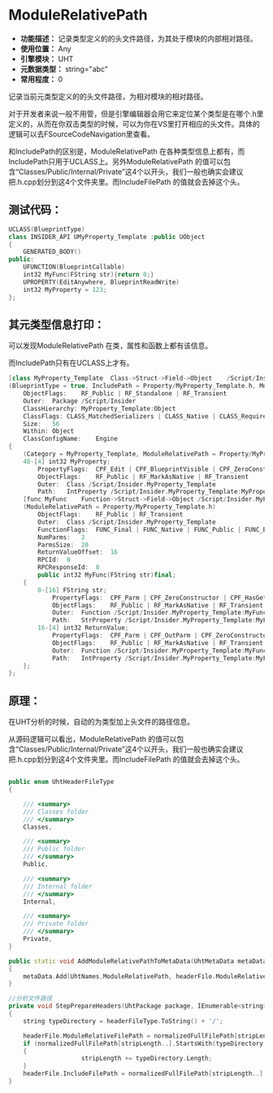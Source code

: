 ﻿# ModuleRelativePath

- **功能描述：** 记录类型定义的的头文件路径，为其处于模块的内部相对路径。
- **使用位置：** Any
- **引擎模块：** UHT
- **元数据类型：** string="abc"
- **常用程度：** 0

记录当前元类型定义的的头文件路径，为相对模块的相对路径。

对于开发者来说一般不用管，但是引擎编辑器会用它来定位某个类型是在哪个.h里定义的，从而在你双击类型的时候，可以为你在VS里打开相应的头文件。具体的逻辑可以去FSourceCodeNavigation里查看。

和IncludePath的区别是，ModuleRelativePath 在各种类型信息上都有，而IncludePath只用于UCLASS上。另外ModuleRelativePath 的值可以包含“Classes/Public/Internal/Private”这4个以开头，我们一般也确实会建议把.h.cpp划分到这4个文件夹里。而IncludeFilePath 的值就会去掉这个头。

## 测试代码：

```cpp
UCLASS(BlueprintType)
class INSIDER_API UMyProperty_Template :public UObject
{
	GENERATED_BODY()
public:
	UFUNCTION(BlueprintCallable)
	int32 MyFunc(FString str){return 0;}
	UPROPERTY(EditAnywhere, BlueprintReadWrite)
	int32 MyProperty = 123;
};
```

## 其元类型信息打印：

可以发现ModuleRelativePath 在类，属性和函数上都有该信息。

而IncludePath只有在UCLASS上才有。

```cpp
[class MyProperty_Template	Class->Struct->Field->Object	/Script/Insider.MyProperty_Template]
(BlueprintType = true, IncludePath = Property/MyProperty_Template.h, ModuleRelativePath = Property/MyProperty_Template.h)
	ObjectFlags:	RF_Public | RF_Standalone | RF_Transient
	Outer:	Package /Script/Insider
	ClassHierarchy:	MyProperty_Template:Object
	ClassFlags:	CLASS_MatchedSerializers | CLASS_Native | CLASS_RequiredAPI | CLASS_TokenStreamAssembled | CLASS_Intrinsic | CLASS_Constructed
	Size:	56
	Within:	Object
	ClassConfigName:	Engine
{
	(Category = MyProperty_Template, ModuleRelativePath = Property/MyProperty_Template.h)
	48-[4] int32 MyProperty;
		PropertyFlags:	CPF_Edit | CPF_BlueprintVisible | CPF_ZeroConstructor | CPF_IsPlainOldData | CPF_NoDestructor | CPF_HasGetValueTypeHash | CPF_NativeAccessSpecifierPublic
		ObjectFlags:	RF_Public | RF_MarkAsNative | RF_Transient
		Outer:	Class /Script/Insider.MyProperty_Template
		Path:	IntProperty /Script/Insider.MyProperty_Template:MyProperty
	[func MyFunc	Function->Struct->Field->Object	/Script/Insider.MyProperty_Template:MyFunc]
	(ModuleRelativePath = Property/MyProperty_Template.h)
		ObjectFlags:	RF_Public | RF_Transient
		Outer:	Class /Script/Insider.MyProperty_Template
		FunctionFlags:	FUNC_Final | FUNC_Native | FUNC_Public | FUNC_BlueprintCallable
		NumParms:	2
		ParmsSize:	20
		ReturnValueOffset:	16
		RPCId:	0
		RPCResponseId:	0
		public int32 MyFunc(FString str)final;
	{
		0-[16] FString str;
			PropertyFlags:	CPF_Parm | CPF_ZeroConstructor | CPF_HasGetValueTypeHash | CPF_NativeAccessSpecifierPublic
			ObjectFlags:	RF_Public | RF_MarkAsNative | RF_Transient
			Outer:	Function /Script/Insider.MyProperty_Template:MyFunc
			Path:	StrProperty /Script/Insider.MyProperty_Template:MyFunc:str
		16-[4] int32 ReturnValue;
			PropertyFlags:	CPF_Parm | CPF_OutParm | CPF_ZeroConstructor | CPF_ReturnParm | CPF_IsPlainOldData | CPF_NoDestructor | CPF_HasGetValueTypeHash | CPF_NativeAccessSpecifierPublic
			ObjectFlags:	RF_Public | RF_MarkAsNative | RF_Transient
			Outer:	Function /Script/Insider.MyProperty_Template:MyFunc
			Path:	IntProperty /Script/Insider.MyProperty_Template:MyFunc:ReturnValue
	};
};

```

## 原理：

在UHT分析的时候，自动的为类型加上头文件的路径信息。

从源码逻辑可以看出，ModuleRelativePath 的值可以包含“Classes/Public/Internal/Private”这4个以开头，我们一般也确实会建议把.h.cpp划分到这4个文件夹里。而IncludeFilePath 的值就会去掉这个头。

```cpp

public enum UhtHeaderFileType
{

	/// <summary>
	/// Classes folder
	/// </summary>
	Classes,

	/// <summary>
	/// Public folder
	/// </summary>
	Public,

	/// <summary>
	/// Internal folder
	/// </summary>
	Internal,

	/// <summary>
	/// Private folder
	/// </summary>
	Private,
}

public static void AddModuleRelativePathToMetaData(UhtMetaData metaData, UhtHeaderFile headerFile)
{
	metaData.Add(UhtNames.ModuleRelativePath, headerFile.ModuleRelativeFilePath);
}

//分析文件路径
private void StepPrepareHeaders(UhtPackage package, IEnumerable<string> headerFiles, UhtHeaderFileType headerFileType)
{
	string typeDirectory = headerFileType.ToString() + '/';

	headerFile.ModuleRelativeFilePath = normalizedFullFilePath[stripLength..];
	if (normalizedFullFilePath[stripLength..].StartsWith(typeDirectory, true, null))
	{
					stripLength += typeDirectory.Length;
	}
	headerFile.IncludeFilePath = normalizedFullFilePath[stripLength..];
}

```